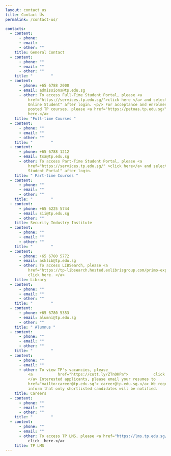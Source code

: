 ```yaml
---
layout: contact_us
title: Contact Us
permalink: /contact-us/

contacts:
  - content:
      - phone: 
      - email: 
      - other: ""
    title: General Contact
  - content:
      - phone: ""
      - email: ""
      - other: ""
    title: "        "
  - content:
      - phone: +65 6788 2000
      - email: admissions@tp.edu.sg
      - other: To access Full-Time Student Portal, please <a
          href="https://services.tp.edu.sg/">click here </a> and select "TP
          Online Student" after login. <p/> For acceptance and enrolment to
          posted TP courses, please <a href="https://petoas.tp.edu.sg/">click
          here.</a>
    title: "Full-time Courses "
  - content:
      - phone: ""
      - email: ""
      - other: ""
    title: "        "
  - content:
      - phone: +65 6788 1212
      - email: tsa@tp.edu.sg
      - other: To access Part-Time Student Portal, please <a
          href="https://services.tp.edu.sg/" >click here</a> and select "CET
          Student Portal" after login.
    title: " Part-time Courses "
  - content:
      - phone: ""
      - email: ""
      - other: ""
    title: "        "
  - content:
      - phone: +65 6225 5744
      - email: sii@tp.edu.sg
      - other: ""
    title: Security Industry Institute
  - content:
      - phone: ""
      - email: ""
      - other: ""
    title: "        "
  - content:
      - phone: +65 6780 5772
      - email: asklib@tp.edu.sg
      - other: To access LIBSearch, please <a
          href="https://tp-libsearch.hosted.exlibrisgroup.com/primo-explore/search?vid=TPL&tab=lib_catalogue_tab&sortby=rank">
          click here. </a>
    title: Library
  - content:
      - phone: ""
      - email: ""
      - other: ""
    title: "        "
  - content:
      - phone: +65 6780 5353
      - email: alumni@tp.edu.sg
      - other: ""
    title: " Alumnus "
  - content:
      - phone: ""
      - email: ""
      - other: ""
    title: "        "
  - content:
      - phone: ""
      - email: ""
      - other: To view TP's vacancies, please
          <a           href="https://cutt.ly/ZTnOKPa">           click here.
          </a> Interested applicants, please email your resumes to           <a
          href="mailto:career@tp.edu.sg"> career@tp.edu.sg.</a> We regret to
          inform that only shortlisted candidates will be notified.
    title: Careers
  - content:
      - phone: ""
      - email: ""
      - other: ""
    title: "        "
  - content:
      - phone: ""
      - email: ""
      - other: To access TP LMS, please <a href="https://lms.tp.edu.sg/" >
          click  here.</a>
    title: TP LMS
---
```

